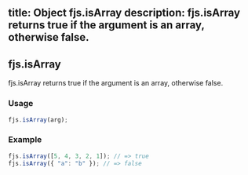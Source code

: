 title: Object fjs.isArray
description: fjs.isArray returns true if the argument is an array, otherwise false.
---

## fjs.isArray

fjs.isArray returns true if the argument is an array, otherwise false.

### Usage

```js
fjs.isArray(arg);
```

### Example

```js
fjs.isArray([5, 4, 3, 2, 1]); // => true
fjs.isArray({ "a": "b" }); // => false
```
